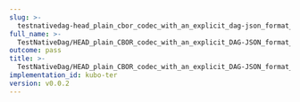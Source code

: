 ```yaml
---
slug: >-
  testnativedag-head_plain_cbor_codec_with_an_explicit_dag-json_format_returns_http_200
full_name: >-
  TestNativeDag/HEAD_plain_CBOR_codec_with_an_explicit_DAG-JSON_format_returns_HTTP_200
outcome: pass
title: >-
  TestNativeDag/HEAD_plain_CBOR_codec_with_an_explicit_DAG-JSON_format_returns_HTTP_200
implementation_id: kubo-ter
version: v0.0.2
---
```


